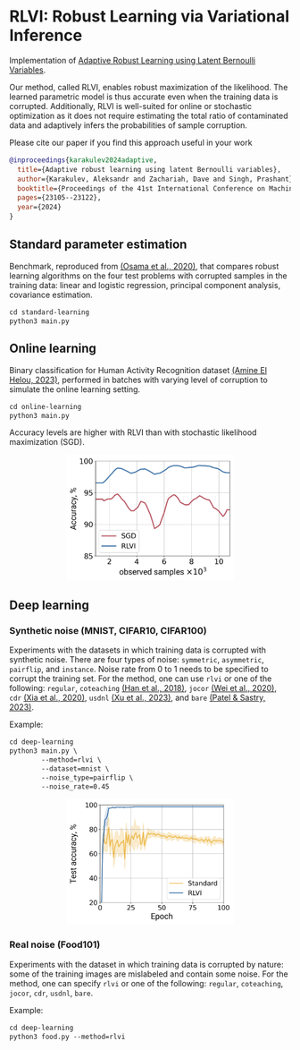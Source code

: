 # RLVI: Robust Learning via Variational Inference

Implementation of [Adaptive Robust Learning using Latent Bernoulli Variables](https://arxiv.org/pdf/2312.00585).

Our method, called RLVI, enables robust maximization of the likelihood. The learned parametric model is thus accurate even when the training data is corrupted. Additionally, RLVI is well-suited for online or stochastic optimization as it does not require estimating the total ratio of contaminated data and adaptively infers the probabilities of sample corruption.

Please cite our paper if you find this approach useful in your work
```bibtex
@inproceedings{karakulev2024adaptive,
  title={Adaptive robust learning using latent Bernoulli variables},
  author={Karakulev, Aleksandr and Zachariah, Dave and Singh, Prashant},
  booktitle={Proceedings of the 41st International Conference on Machine Learning},
  pages={23105--23122},
  year={2024}
}
```


## Standard parameter estimation
Benchmark, reproduced from [(Osama et al., 2020)](https://doi.org/10.1109/OJSP.2020.3039632), that compares robust learning algorithms on the four test problems with corrupted samples in the training data: linear and logistic regression, principal component analysis, covariance estimation.
```
cd standard-learning
python3 main.py
```

## Online learning
Binary classification for Human Activity Recognition dataset [(Amine El Helou, 2023)](https://www.mathworks.com/matlabcentral/fileexchange/54138-sensor-har-recognition-app), performed in batches with varying level of corruption to simulate the online learning setting.
```
cd online-learning
python3 main.py
```

Accuracy levels are higher with RLVI than with stochastic likelihood maximization (SGD).
<p align="center">
  <img src="img/online-learning.png" alt="Online learning" width="300"/>  
</p>

## Deep learning
### Synthetic noise (MNIST, CIFAR10, CIFAR100)
Experiments with the datasets in which training data is corrupted with synthetic noise.
There are four types of noise: `symmetric`, `asymmetric`, `pairflip`, and `instance`. Noise rate from 0 to 1 needs to be specified to corrupt the training set.
For the method, one can use `rlvi` or one of the following: `regular`, `coteaching` [(Han et al., 2018)](https://papers.nips.cc/paper_files/paper/2018/hash/a19744e268754fb0148b017647355b7b-Abstract.html), `jocor` [(Wei et al., 2020)](https://openaccess.thecvf.com/content_CVPR_2020/papers/Wei_Combating_Noisy_Labels_by_Agreement_A_Joint_Training_Method_with_CVPR_2020_paper.pdf), `cdr` [(Xia et al., 2020)](https://openreview.net/forum?id=Eql5b1_hTE4), `usdnl` [(Xu et al., 2023)](https://doi.org/10.1609/aaai.v37i9.26264), and `bare` [(Patel & Sastry, 2023)](https://openaccess.thecvf.com/content/WACV2023/papers/Patel_Adaptive_Sample_Selection_for_Robust_Learning_Under_Label_Noise_WACV_2023_paper.pdf).

Example:
```
cd deep-learning
python3 main.py \
        --method=rlvi \
        --dataset=mnist \
        --noise_type=pairflip \
        --noise_rate=0.45
```

<p align="center">
  <img src="img/deep-learning-synthetic.png" alt="Deep learning synthetic" width="300"/>  
</p>

### Real noise (Food101)
Experiments with the dataset in which training data is corrupted by nature: some of the training images are mislabeled and contain some noise.
For the method, one can specify `rlvi` or one of the following: `regular`, `coteaching`, `jocor`, `cdr`, `usdnl`, `bare`.

Example:
```
cd deep-learning
python3 food.py --method=rlvi
```
